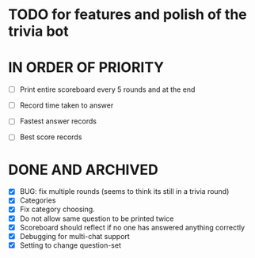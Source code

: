 # TODO for features and polish of the trivia bot
# IN ORDER OF PRIORITY
- [ ] Print entire scoreboard every 5 rounds and at the end
- [ ] Record time taken to answer
- [ ] Fastest answer records
- [ ] Best score records


# DONE AND ARCHIVED
- [x] BUG: fix multiple rounds (seems to think its still in a trivia round)
- [x] Categories
- [x] Fix category choosing.
- [x] Do not allow same question to be printed twice
- [x] Scoreboard should reflect if no one has answered anything correctly
- [x] Debugging for multi-chat support
- [x] Setting to change question-set